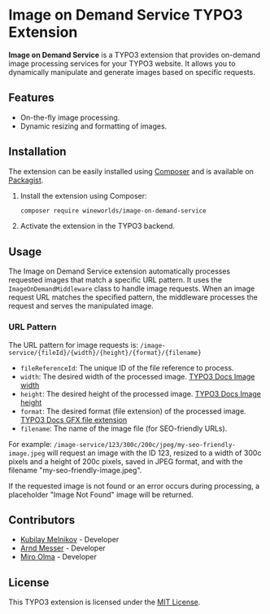# Image on Demand Service TYPO3 Extension

**Image on Demand Service** is a TYPO3 extension that provides on-demand image processing services for your TYPO3 website. It allows you to dynamically manipulate and generate images based on specific requests.

## Features

- On-the-fly image processing.
- Dynamic resizing and formatting of images.

## Installation

The extension can be easily installed using [Composer](https://getcomposer.org/) and is available on [Packagist](https://packagist.org/packages/wineworlds/image-on-demand-service).

1. Install the extension using Composer:
   ```bash
   composer require wineworlds/image-on-demand-service
   ```
2. Activate the extension in the TYPO3 backend.

## Usage

The Image on Demand Service extension automatically processes requested images that match a specific URL pattern. It uses the `ImageOnDemandMiddleware` class to handle image requests. When an image request URL matches the specified pattern, the middleware processes the request and serves the manipulated image.

### URL Pattern

The URL pattern for image requests is: `/image-service/{fileId}/{width}/{height}/{format}/{filename}`

- `fileReferenceId`: The unique ID of the file reference to process.
- `width`: The desired width of the processed image. [TYPO3 Docs Image width](https://docs.typo3.org/m/typo3/reference-typoscript/main/en-us/Functions/Imgresource.html#width)
- `height`: The desired height of the processed image. [TYPO3 Docs Image height](https://docs.typo3.org/m/typo3/reference-typoscript/main/en-us/Functions/Imgresource.html#height)
- `format`: The desired format (file extension) of the processed image. [TYPO3 Docs GFX file extension](https://docs.typo3.org/m/typo3/reference-coreapi/main/en-us/Configuration/Typo3ConfVars/GFX.html#imagefile-ext)
- `filename`: The name of the image file (for SEO-friendly URLs).

For example: `/image-service/123/300c/200c/jpeg/my-seo-friendly-image.jpeg` will request an image with the ID 123, resized to a width of 300c pixels and a height of 200c pixels, saved in JPEG format, and with the filename "my-seo-friendly-image.jpeg".

If the requested image is not found or an error occurs during processing, a placeholder "Image Not Found" image will be returned.

## Contributors

- [Kubilay Melnikov](https://www.wineworlds.de/team#kubilay_melnikov) - Developer
- [Arnd Messer](https://www.wineworlds.de/team#arnd_messer) - Developer
- [Miro Olma](https://www.wineworlds.de/team#miro_olma) - Developer

## License

This TYPO3 extension is licensed under the [MIT License](LICENSE).
